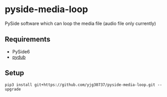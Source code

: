 # pyside-media-loop
PySide software which can loop the media file (audio file only currently)

## Requirements
* PySide6
* <a href="https://github.com/jiaaro/pydub">pydub</a>

## Setup
`pip3 install git+https://github.com/yjg30737/pyside-media-loop.git --upgrade`
